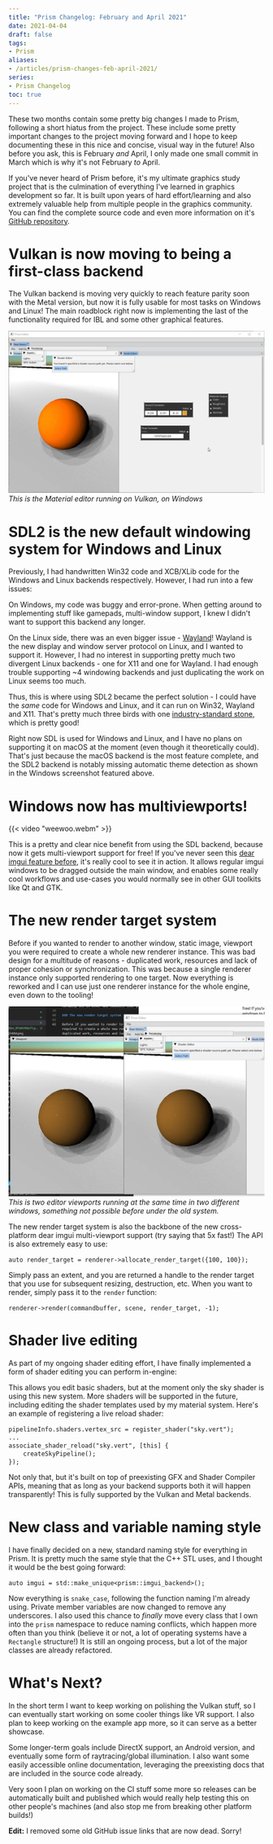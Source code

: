 ```yaml
---
title: "Prism Changelog: February and April 2021"
date: 2021-04-04
draft: false
tags:
- Prism
aliases:
- /articles/prism-changes-feb-april-2021/
series:
- Prism Changelog
toc: true
---
```


These two months contain some pretty big changes I made to Prism, following a short hiatus from the project. These include some pretty important changes to the project moving forward and I hope to keep documenting these in this nice and concise, visual way in the future! <!--more--> Also before you ask, this is February _and_ April, I only made one small commit in March which is why it's not February _to_ April.

If you've never heard of Prism before, it's my ultimate graphics study project that is the culmination of everything I've learned in graphics development so far. It is built upon years of hard effort/learning and also extremely valuable help from multiple people in the graphics community. You can find the complete source code and even more information on it's [GitHub repository](https://www.github.com/redstrate/prism).

# Vulkan is now moving to being a first-class backend

The Vulkan backend is moving very quickly to reach feature parity soon with the Metal version, but now it is
fully usable for most tasks on Windows and Linux! The main roadblock right now is implementing the last of the
functionality required for IBL and some other graphical features.

![Screenshot of the material editor](PrismEditor_BT44VWksFY.webp)
_This is the Material editor running on Vulkan, on Windows_

# SDL2 is the new default windowing system for Windows and Linux

Previously, I had handwritten Win32 code and XCB/XLib code for the Windows and Linux backends respectively. However, I had run into a few issues:

On Windows, my code was buggy and error-prone. When getting around to implementing stuff like gamepads, multi-window support, I knew I didn't want to support this backend any longer.

On the Linux side, there was an even bigger issue - [Wayland](https://wayland.freedesktop.org/)! Wayland is the new display and window server protocol on Linux, and I wanted to support it. However, I had no interest in supporting pretty much two divergent Linux backends - one for X11 and one for Wayland. I had enough trouble supporting ~4 windowing backends and just duplicating the work on Linux seems too much.

Thus, this is where using SDL2 became the perfect solution - I could have the _same_ code for Windows and Linux, and it can run on Win32, Wayland and X11. That's pretty much three birds with one [industry-standard stone](https://youtu.be/MeMPCSqQ-34), which is pretty good! 

Right now SDL is used for Windows and Linux, and I have no plans on supporting it on macOS at the moment (even though it theoretically could). That's just because the macOS backend is the most feature complete, and the SDL2 backend is notably missing automatic theme detection as shown in the Windows screenshot featured above.

# Windows now has multiviewports!

{{< video "weewoo.webm" >}}

This is a pretty and clear nice benefit from using the SDL backend, because now it gets multi-viewport support for free! If you've never seen this [dear imgui feature before](https://github.com/ocornut/imgui/wiki/Multi-Viewports), it's really cool to see it in action. It allows regular imgui windows to be dragged outside the main window, and enables some really cool workflows and use-cases you would normally see in other GUI toolkits like Qt and GTK.

# The new render target system

Before if you wanted to render to another window, static image, viewport you were required to create a whole new renderer instance. This was bad design for a multitude of reasons - duplicated work, resources and lack of proper cohesion or synchronization. This was because a single renderer instance only supported rendering to one target. Now everything is reworked and I can use just one renderer instance for the whole engine, even down to the tooling!

![Screenshot of two viewports open at the same time](PrismEditor_Okvgr9cuI3.webp)
_This is two editor viewports running at the same time in two different windows, something not possible before under the old system._

The new render target system is also the backbone of the new cross-platform dear imgui multi-viewport support (try saying that 5x fast!) The API is also extremely easy to use:

```
auto render_target = renderer->allocate_render_target({100, 100});
```

Simply pass an extent, and you are returned a handle to the render target that you use for subsequent
resizing, destruction, etc. When you want to render, simply pass it to the `render` function:

```
renderer->render(commandbuffer, scene, render_target, -1);
```

# Shader live editing

As part of my ongoing shader editing effort, I have finally implemented a form of shader editing you can perform in-engine:

This allows you edit basic shaders, but at the moment only the sky shader is using this new system. More shaders will be supported in the future, including editing the shader templates used by my material system. Here's an example of registering a live reload shader:

```
pipelineInfo.shaders.vertex_src = register_shader("sky.vert");
...
associate_shader_reload("sky.vert", [this] {
    createSkyPipeline();
});
```

Not only that, but it's built on top of preexisting GFX and Shader Compiler APIs, meaning that as long as your backend supports both it will happen transparently! This is fully supported by the Vulkan and Metal backends.

# New class and variable naming style

I have finally decided on a new, standard naming style for everything in Prism. It is pretty much the same style that the C++ STL uses, and I thought it would be the best going forward:

```
auto imgui = std::make_unique<prism::imgui_backend>();
```

Now everything is `snake_case`, following the function naming I'm already using. Private member variables are now changed to remove any underscores. I also used this chance to _finally_ move every class that I own into the `prism` namespace to reduce naming conflicts, which happen more often than you think (believe it or not, a lot of operating systems have a `Rectangle` structure!) It is still an ongoing process, but a lot of the major classes are already refactored.

# What's Next?

In the short term I want to keep working on polishing the Vulkan stuff, so I can eventually start working on some cooler things like VR support. I also plan to keep working on the example app more, so it can serve as a better showcase.

Some longer-term goals include DirectX support, an Android version, and eventually some form of raytracing/global illumination. I also want some easily accessible online documentation, leveraging the preexisting docs that are included in the source code already.

Very soon I plan on working on the CI stuff some more so releases can be automatically built and published which would really help testing this on other people's machines (and also stop me from breaking other platform builds!)

**Edit:** I removed some old GitHub issue links that are now dead. Sorry!
